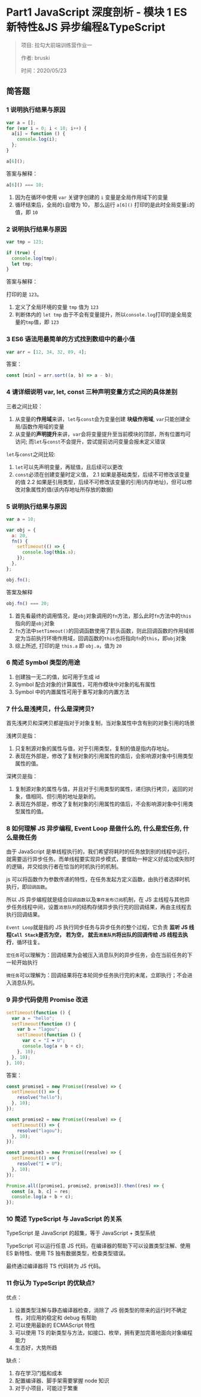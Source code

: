 # Part1 JavaScript 深度剖析 - 模块 1 ES 新特性&JS 异步编程&TypeScript

> 项目: 拉勾大前端训练营作业一
>
> 作者: bruski
>
> 时间：2020/05/23

## 简答题

### 1 说明执行结果与原因

```js
var a = [];
for (var i = 0; i < 10; i++) {
  a[i] = function () {
    console.log(i);
  };
}

a[6]();
```

答案与解释：

```js
a[6]() === 10;
```

1. 因为在循环中使用 `var` 关键字创建的 `i` 变量是全局作用域下的变量
2. 循环结束后，全局的`i`自增为 10， 那么运行 `a[6]()` 打印的是此时全局变量`i`的值，即 `10`

### 2 说明执行结果与原因

```js
var tmp = 123;

if (true) {
  console.log(tmp);
  let tmp;
}
```

答案与解释：

打印的是 `123`。

1. 定义了全局环境的变量 `tmp` 值为 `123`
2. 判断体内的 `let tmp` 由于不会有变量提升，所以`console.log`打印的是全局变量的`tmp`值，即 `123`

### 3 ES6 语法用最简单的方式找到数组中的最小值

```js
var arr = [12, 34, 32, 89, 4];
```

答案：

```js
const [min] = arr.sort((a, b) => a - b);
```

### 4 请详细说明 var, let, const 三种声明变量方式之间的具体差别

三者之间比较：

1. 从变量的**作用域**来讲，`let`与`const`会为变量创建 **块级作用域**, `var`只能创建全局/函数作用域的变量
2. 从变量的**声明提升**来讲，`var`会将变量提升至当前模块的顶部，所有位置均可访问; 而`let`与`const`不会提升，尝试提前访问变量会报未定义错误

`let`与`const`之间比较:

1. `let`可以先声明变量，再赋值，且后续可以更改
2. `const`必须在创建变量时定义值，
   2.1 如果是基础类型，后续不可修改该变量的值
   2.2 如果是引用类型，后续不可修改该变量的引用(内存地址)，但可以修改对象属性的值(该内存地址所存放的数据)

### 5 说明执行结果与原因

```js
var a = 10;

var obj = {
  a: 20,
  fn() {
    setTimeout(() => {
      console.log(this.a);
    });
  },
};

obj.fn();
```

答案及解释

```js
obj.fn() === 20;
```

1. 首先看最终的调用情况，是`obj`对象调用的`fn`方法，那么此时`fn`方法中的`this`指向的是`obj`对象
2. `fn`方法中`setTimeout()`的回调函数使用了箭头函数，则此回调函数的作用域绑定为当前执行环境作用域，回调函数的`this`也将指向`fn`的`this`，即`obj`对象
3. 综上所述, 打印的是 `this.a` 即 `obj.a`，值为 `20`

### 6 简述 Symbol 类型的用途

1. 创建独一无二的值，如可用于生成 id
2. Symbol 配合对象的计算属性，可用作模块中对象的私有属性
3. Symbol 中的内置属性可用于重写对象的内置方法

### 7 什么是浅拷贝，什么是深拷贝?

首先浅拷贝和深拷贝都是指对于对象复制，当对象属性中含有别的对象引用的场景

浅拷贝是指：

1. 只复制源对象的属性与值，对于引用类型，复制的值是指内存地址。
2. 表现在外部是，修改了复制对象的引用属性的值后，会影响源对象中引用类型属性的值。

深拷贝是指：

1. 复制源对象的属性与值，并且对于引用类型的属性，递归执行拷贝，返回的对象，值相同、但引用的地址是新的。
2. 表现在外部是，修改了复制对象的引用属性的值后，不会影响源对象中引用类型属性的值。

### 8 如何理解 JS 异步编程, Event Loop 是做什么的, 什么是宏任务, 什么是微任务

由于 JavaScript 是单线程执行的，我们希望将耗时的任务放到别的线程中运行，就需要运行异步任务。而单线程要实现异步模式，要借助一种定义好成功或失败时的逻辑，并交给执行者在恰当的时机执行的机制。

js 可以将函数作为参数传递的特性，在任务发起方定义函数，由执行者选择时机执行，即`回调函数`。

所以 JS 异步编程就是结合`回调函数`以及`事件发布订阅`机制，在 JS 主线程与其他异步任务线程中间，设置`消息队列`的结构存储异步执行完的回调结果，再由主线程去执行回调结果。

`Event Loop`就是指的 JS 执行同步任务与异步任务的整个过程，它负责 **监听 JS 线程`Call Stack`是否为空， 若为空， 就去`消息队列`将出队的回调传给 JS 线程去执行**，循环往复。

`宏任务`可以理解为：回调结果为会被压入消息队列的异步任务，会在当前任务的下一轮开始执行

`微任务`可以理解为：回调结果将在本轮同步任务执行完的末尾，立即执行；不会进入消息队列。

### 9 异步代码使用 Promise 改进

```js
setTimeout(function () {
  var a = "hello";
  setTimeout(function () {
    var b = "lagou";
    setTimeout(function () {
      var c = "I ❤️ U";
      console.log(a + b + c);
    }, 10);
  }, 10);
}, 10);
```

答案：

```js
const promise1 = new Promise((resolve) => {
  setTimeout(() => {
    resolve("hello");
  }, 10);
});

const promise2 = new Promise((resolve) => {
  setTimeout(() => {
    resolve("lagou");
  }, 10);
});

const promise3 = new Promise((resolve) => {
  setTimeout(() => {
    resolve("I ❤️ U");
  }, 10);
});

Promise.all([promise1, promise2, promise3]).then((res) => {
  const [a, b, c] = res;
  console.log(a + b + c);
});
```

### 10 简述 TypeScript 与 JavaScript 的关系

TypeScript 是 JavaScript 的超集，等于 JavaScript + 类型系统

TypeScript 可以运行任意 JS 代码，在编译器的帮助下可以设置类型注解、使用 ES 新特性、使用 TS 独有数据类型，检查类型错误。

最终通过编译器将 TS 代码转为 JS 代码。

### 11 你认为 TypeScript 的优缺点?

优点：

1. 设置类型注解与静态编译器检查，消除了 JS 弱类型的带来的运行时不确定性，对应用的稳定和 debug 有帮助
2. 可以使用最新的 ECMAScript 特性
3. 可以使用 TS 的新类型与方法，如接口、枚举，拥有更加完善地面向对象编程能力
4. 生态好，大势所趋

缺点：

1. 存在学习门槛和成本
2. 配置编译器、脚手架需要掌握 node 知识
3. 对于小项目，可能过于繁重
